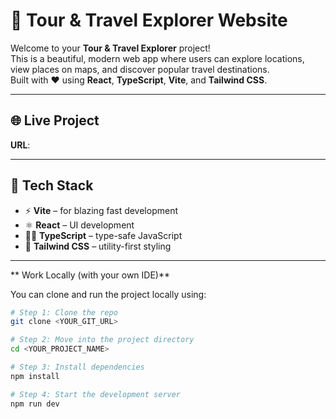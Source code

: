 # 🧳 Tour & Travel Explorer Website

Welcome to your **Tour & Travel Explorer** project!  
This is a beautiful, modern web app where users can explore locations, view places on maps, and discover popular travel destinations.  
Built with ❤️ using **React**, **TypeScript**, **Vite**, and **Tailwind CSS**.

---

## 🌐 Live Project

**URL**: 

---

## 🧠 Tech Stack

- ⚡ **Vite** – for blazing fast development
- ⚛️ **React** – UI development
- 🧑‍💻 **TypeScript** – type-safe JavaScript
- 🎨 **Tailwind CSS** – utility-first styling


---


**  Work Locally (with your own IDE)**

You can clone and run the project locally using:

```bash
# Step 1: Clone the repo
git clone <YOUR_GIT_URL>

# Step 2: Move into the project directory
cd <YOUR_PROJECT_NAME>

# Step 3: Install dependencies
npm install

# Step 4: Start the development server
npm run dev

